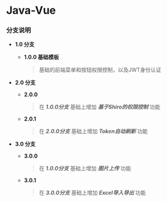 # Java-Vue

### 分支说明

* **1.0 分支**

  * **1.0.0 基础模板**

    > 基础的前端菜单和按钮权限控制，以及JWT身份认证

    

* **2.0 分支**

  * **2.0.0**

    > 在 ***1.0.0分支*** 基础上增加 ***基于Shiro的权限控制*** 功能

  * **2.0.1**

    > 在 ***2.0.0分支*** 基础上增加 ***Token自动刷新*** 功能

  
  
* **3.0 分支**

  * **3.0.0**

    > 在 ***1.0.0分支*** 基础上增加 ***图片上传*** 功能

  * **3.0.1**

    > 在 ***3.0.0分支*** 基础上增加 ***Excel导入导出*** 功能

  
  
  
  
  
  
  

























